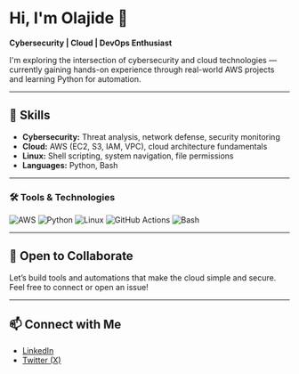 # Hi, I'm Olajide 👋  
**Cybersecurity | Cloud | DevOps Enthusiast**

I'm exploring the intersection of cybersecurity and cloud technologies — currently gaining hands-on experience through real-world AWS projects and learning Python for automation.

---

## 🔧 Skills
- **Cybersecurity:** Threat analysis, network defense, security monitoring  
- **Cloud:** AWS (EC2, S3, IAM, VPC), cloud architecture fundamentals  
- **Linux:** Shell scripting, system navigation, file permissions  
- **Languages:** Python, Bash

---

### 🛠️ Tools & Technologies

![AWS](https://img.shields.io/badge/AWS-232F3E?style=for-the-badge&logo=amazonaws&logoColor=white)
![Python](https://img.shields.io/badge/Python-3776AB?style=for-the-badge&logo=python&logoColor=white)
![Linux](https://img.shields.io/badge/Linux-FCC624?style=for-the-badge&logo=linux&logoColor=black)
![GitHub Actions](https://img.shields.io/badge/GitHub_Actions-2088FF?style=for-the-badge&logo=github-actions&logoColor=white)
![Bash](https://img.shields.io/badge/Bash-4EAA25?style=for-the-badge&logo=gnubash&logoColor=white)

---

## 🤝 Open to Collaborate
Let’s build tools and automations that make the cloud simple and secure. Feel free to connect or open an issue!

---

## 📫 Connect with Me
- [LinkedIn](https://www.linkedin.com/in/jideoyetoro/)
- [Twitter (X)](https://x.com/OlajideSnazzy)

